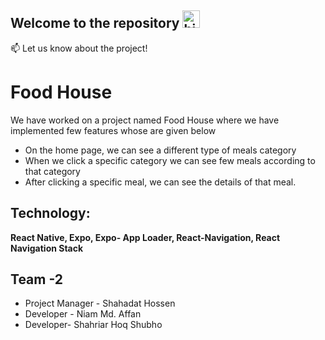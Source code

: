 ## Welcome to the repository <img src="https://user-images.githubusercontent.com/1303154/88677602-1635ba80-d120-11ea-84d8-d263ba5fc3c0.gif" width="28px" alt="hi">


:mailbox: Let us know about the project!

# Food House

We have worked on a project named Food House where we have implemented few features whose are given below

- On the home page, we can see a different type of meals category
- When we click a specific category we can see few meals according to that category
- After clicking a specific meal, we can see the details of that meal.

## Technology: 
**React Native, Expo, Expo- App Loader, React-Navigation, React Navigation Stack**
## Team -2 
- Project Manager - Shahadat Hossen
- Developer - Niam Md. Affan 
- Developer- Shahriar Hoq Shubho
